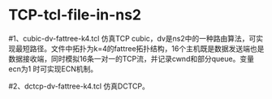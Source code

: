 # TCP-tcl-file-in-ns2 

#1、cubic-dv-fattree-k4.tcl 仿真TCP cubic，dv是ns2中的一种路由算法，可实现最短路径。文件中拓扑为k=4的fattree拓扑结构，16个主机既是数据发送端也是数据接收端，同时模拟16条一对一的TCP流，并记录cwnd和部分queue。变量ecn为1 时可实现ECN机制。

#2、dctcp-dv-fattree-k4.tcl 仿真DCTCP。
